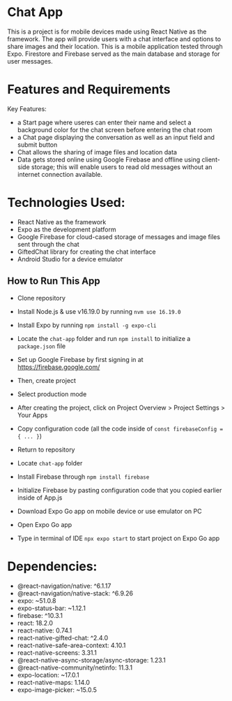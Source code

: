 # Chat App
This is a project is for mobile devices made using React Native as the framework. The app will provide users with a chat interface and options to share images and their location. This is a mobile application tested through Expo.
Firestore and Firebase served as the main database and storage for user messages.

# Features and Requirements
Key Features:
* a Start page where useres can enter their name and select a background color for the chat screen before entering the chat room
* a Chat page displaying the conversation as well as an input field and submit button
* Chat allows the sharing of image files and location data
* Data gets stored online using Google Firebase and offline using client-side storage; this will enable users to read old messages without an internet connection available.

# Technologies Used:
* React Native as the framework
* Expo as the development platform
* Google Firebase for cloud-cased storage of messages and image files sent through the chat
* GiftedChat library for creating the chat interface
* Android Studio for a device emulator

## How to Run This App
  - Clone repository
  - Install Node.js & use v16.19.0 by running `nvm use 16.19.0`
  - Install Expo by running `npm install -g expo-cli`
  - Locate the `chat-app` folder and run `npm install` to initialize a `package.json` file

  - Set up Google Firebase by first signing in at
  https://firebase.google.com/
  - Then, create project
  - Select production mode
  - After creating the project, click on Project Overview >
  Project Settings > Your Apps
  - Copy configuration code (all the code inside of `const firebaseConfig = { ... }`)

  - Return to repository
  - Locate `chat-app` folder
  - Install Firebase through `npm install firebase`
  - Initialize Firebase by  pasting configuration code that you copied earlier inside of App.js

  - Download Expo Go app on mobile device or use emulator on PC
  - Open Expo Go app
  - Type in terminal of IDE `npx expo start` to start project on Expo Go app


# Dependencies:
* @react-navigation/native: ^6.1.17
* @react-navigation/native-stack: ^6.9.26
* expo: ~51.0.8
* expo-status-bar: ~1.12.1
* firebase: ^10.3.1
* react: 18.2.0
* react-native: 0.74.1
* react-native-gifted-chat: ^2.4.0
* react-native-safe-area-context: 4.10.1
* react-native-screens: 3.31.1
* @react-native-async-storage/async-storage: 1.23.1
* @react-native-community/netinfo: 11.3.1
* expo-location: ~17.0.1
* react-native-maps: 1.14.0
* expo-image-picker: ~15.0.5
